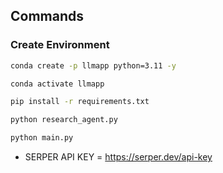 ## Commands

### Create Environment
```cmd
conda create -p llmapp python=3.11 -y
```
```cmd
conda activate llmapp
```
```cmd
pip install -r requirements.txt
```

```cmd
python research_agent.py   
```

```cmd
python main.py   
```

- SERPER API KEY = https://serper.dev/api-key